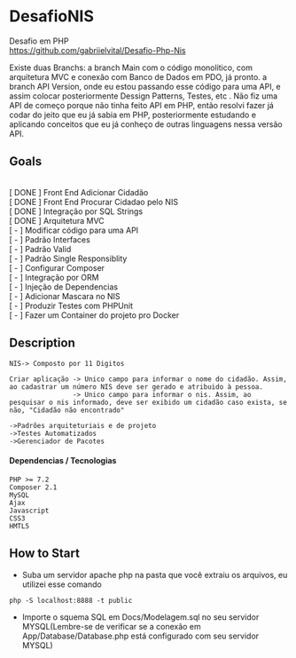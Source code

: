 # DesafioNIS
Desafio em PHP<br>
https://github.com/gabriielvital/Desafio-Php-Nis

Existe duas Branchs:
a branch Main com o código monolitico, com arquitetura MVC e conexão com Banco de Dados em PDO, já pronto.
a branch API Version, onde eu estou passando esse código para uma API, e assim colocar posteriormente Dessign Patterns, Testes, etc . 
Não fiz uma API de começo porque não tinha feito API em PHP, então resolvi fazer já codar do jeito que eu já sabia em PHP, posteriormente estudando e aplicando conceitos que eu já conheço de outras linguagens nessa versão API.

## Goals 
<p>
  <br> [ DONE ] Front End Adicionar Cidadão
  <br> [ DONE ] Front End Procurar Cidadao pelo NIS
  <br> [ DONE ] Integração por SQL Strings
  <br> [ DONE ] Arquitetura MVC
  <br> [ - ] Modificar código para uma API
  <br> [ - ] Padrão Interfaces
  <br> [ - ] Padrão Valid
  <br> [ - ] Padrão Single Responsiblity
  <br> [ - ] Configurar Composer
  <br> [ - ] Integração por ORM
  <br> [ - ] Injeção de Dependencias
  <br> [ - ] Adicionar Mascara no NIS
  <br> [ - ] Produzir Testes com PHPUnit
  <br> [ - ] Fazer um Container do projeto pro Docker
</p>

## Description
```
NIS-> Composto por 11 Digitos

Criar aplicação -> Unico campo para informar o nome do cidadão. Assim, ao cadastrar um número NIS deve ser gerado e atribuido à pessoa.
                -> Unico campo para informar o nis. Assim, ao pesquisar o nis informado, deve ser exibido um cidadão caso exista, se não, "Cidadão não encontrado"

->Padrões arquiteturiais e de projeto
->Testes Automatizados
->Gerenciador de Pacotes
```

<h4>Dependencias / Tecnologias</h4>

```
PHP >= 7.2
Composer 2.1
MySQL
Ajax
Javascript
CSS3
HMTL5
```

## How to Start

- Suba um servidor apache php na pasta que você extraiu os arquivos, eu utilizei esse comando
```
php -S localhost:8888 -t public
```

- Importe o squema SQL em Docs/Modelagem.sql no seu servidor MYSQL(Lembre-se de verificar se a conexão em App/Database/Database.php está configurado com seu servidor MYSQL)

